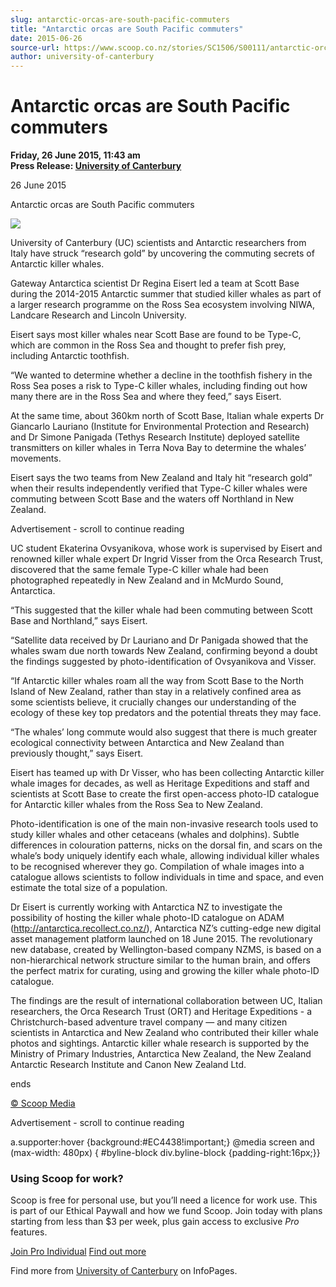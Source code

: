 ```yaml
---
slug: antarctic-orcas-are-south-pacific-commuters
title: "Antarctic orcas are South Pacific commuters"
date: 2015-06-26
source-url: https://www.scoop.co.nz/stories/SC1506/S00111/antarctic-orcas-are-south-pacific-commuters.htm
author: university-of-canterbury
---
```

Antarctic orcas are South Pacific commuters
===========================================

**Friday, 26 June 2015, 11:43 am**  
**Press Release: [University of Canterbury](https://info.scoop.co.nz/University_of_Canterbury)**

26 June 2015

Antarctic orcas are South Pacific commuters

  

![](http://img.scoop.co.nz/stories/images/1506/8e3e07e2a9630a75b6f2.jpeg)

University of Canterbury (UC) scientists and Antarctic researchers from Italy have struck “research gold” by uncovering the commuting secrets of Antarctic killer whales.

Gateway Antarctica scientist Dr Regina Eisert led a team at Scott Base during the 2014-2015 Antarctic summer that studied killer whales as part of a larger research programme on the Ross Sea ecosystem involving NIWA, Landcare Research and Lincoln University.

Eisert says most killer whales near Scott Base are found to be Type-C, which are common in the Ross Sea and thought to prefer fish prey, including Antarctic toothfish.

“We wanted to determine whether a decline in the toothfish fishery in the Ross Sea poses a risk to Type-C killer whales, including finding out how many there are in the Ross Sea and where they feed,” says Eisert.

At the same time, about 360km north of Scott Base, Italian whale experts Dr Giancarlo Lauriano (Institute for Environmental Protection and Research) and Dr Simone Panigada (Tethys Research Institute) deployed satellite transmitters on killer whales in Terra Nova Bay to determine the whales’ movements.

Eisert says the two teams from New Zealand and Italy hit “research gold” when their results independently verified that Type-C killer whales were commuting between Scott Base and the waters off Northland in New Zealand.

Advertisement - scroll to continue reading





UC student Ekaterina Ovsyanikova, whose work is supervised by Eisert and renowned killer whale expert Dr Ingrid Visser from the Orca Research Trust, discovered that the same female Type-C killer whale had been photographed repeatedly in New Zealand and in McMurdo Sound, Antarctica.

“This suggested that the killer whale had been commuting between Scott Base and Northland,” says Eisert.

“Satellite data received by Dr Lauriano and Dr Panigada showed that the whales swam due north towards New Zealand, confirming beyond a doubt the findings suggested by photo-identification of Ovsyanikova and Visser.

“If Antarctic killer whales roam all the way from Scott Base to the North Island of New Zealand, rather than stay in a relatively confined area as some scientists believe, it crucially changes our understanding of the ecology of these key top predators and the potential threats they may face.

“The whales’ long commute would also suggest that there is much greater ecological connectivity between Antarctica and New Zealand than previously thought,” says Eisert.

Eisert has teamed up with Dr Visser, who has been collecting Antarctic killer whale images for decades, as well as Heritage Expeditions and staff and scientists at Scott Base to create the first open-access photo-ID catalogue for Antarctic killer whales from the Ross Sea to New Zealand.

Photo-identification is one of the main non-invasive research tools used to study killer whales and other cetaceans (whales and dolphins). Subtle differences in colouration patterns, nicks on the dorsal fin, and scars on the whale’s body uniquely identify each whale, allowing individual killer whales to be recognised wherever they go. Compilation of whale images into a catalogue allows scientists to follow individuals in time and space, and even estimate the total size of a population.

Dr Eisert is currently working with Antarctica NZ to investigate the possibility of hosting the killer whale photo-ID catalogue on ADAM (http://antarctica.recollect.co.nz/), Antarctica NZ’s cutting-edge new digital asset management platform launched on 18 June 2015. The revolutionary new database, created by Wellington-based company NZMS, is based on a non-hierarchical network structure similar to the human brain, and offers the perfect matrix for curating, using and growing the killer whale photo-ID catalogue.

The findings are the result of international collaboration between UC, Italian researchers, the Orca Research Trust (ORT) and Heritage Expeditions - a Christchurch-based adventure travel company — and many citizen scientists in Antarctica and New Zealand who contributed their killer whale photos and sightings. Antarctic killer whale research is supported by the Ministry of Primary Industries, Antarctica New Zealand, the New Zealand Antarctic Research Institute and Canon New Zealand Ltd.

  
ends

[© Scoop Media](http://www.scoop.co.nz/about/terms.html)  

Advertisement - scroll to continue reading



a.supporter:hover {background:#EC4438!important;} @media screen and (max-width: 480px) { #byline-block div.byline-block {padding-right:16px;}}

### Using Scoop for work?

Scoop is free for personal use, but you’ll need a licence for work use. This is part of our Ethical Paywall and how we fund Scoop. Join today with plans starting from less than $3 per week, plus gain access to exclusive _Pro_ features.  
  
[Join Pro Individual](https://pro.scoop.co.nz/Individual/?from=ProIn24) [Find out more](https://pro.scoop.co.nz/using-scoop-for-work/?from=ProIn24)

Find more from [University of Canterbury](https://info.scoop.co.nz/University_of_Canterbury) on InfoPages.
